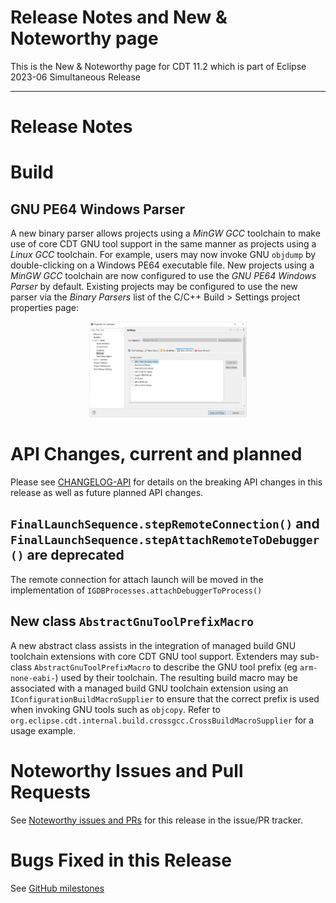# Release Notes and New & Noteworthy page

This is the New & Noteworthy page for CDT 11.2 which is part of Eclipse 2023-06 Simultaneous Release

---

# Release Notes


# Build

## GNU PE64 Windows Parser

A new binary parser allows projects using a _MinGW GCC_ toolchain to make use of core CDT GNU tool support in the same manner as projects using a _Linux GCC_ toolchain.
For example, users may now invoke GNU `objdump` by double-clicking on a Windows PE64 executable file.
New projects using a _MinGW GCC_ toolchain are now configured to use the _GNU PE64 Windows Parser_ by default.
Existing projects may be configured to use the new parser via the _Binary Parsers_ list of the C/C++ Build > Settings project properties page:

<p align="center"><img src="images/CDT-11.2-gnu-pe64-parser.png" width="50%"></p>

# API Changes, current and planned

Please see [CHANGELOG-API](CHANGELOG-API.md) for details on the breaking API changes in this release as well as future planned API changes.

## `FinalLaunchSequence.stepRemoteConnection()` and `FinalLaunchSequence.stepAttachRemoteToDebugger()` are deprecated

The remote connection for attach launch will be moved in the implementation of `IGDBProcesses.attachDebuggerToProcess()`

## New class `AbstractGnuToolPrefixMacro`

A new abstract class assists in the integration of managed build GNU toolchain extensions with core CDT GNU tool support.
Extenders may sub-class `AbstractGnuToolPrefixMacro` to describe the GNU tool prefix (eg `arm-none-eabi-`) used by their toolchain.
The resulting build macro may be associated with a managed build GNU toolchain extension using an `IConfigurationBuildMacroSupplier` to ensure that the correct prefix is used when invoking GNU tools such as `objcopy`.
Refer to `org.eclipse.cdt.internal.build.crossgcc.CrossBuildMacroSupplier` for a usage example.

# Noteworthy Issues and Pull Requests

See [Noteworthy issues and PRs](https://github.com/eclipse-cdt/cdt/issues?q=is%3Aclosed+label%3Anoteworthy+milestone%3A11.2.0) for this release in the issue/PR tracker.

# Bugs Fixed in this Release

See [GitHub milestones](https://github.com/eclipse-cdt/cdt/milestone/5?closed=1)
